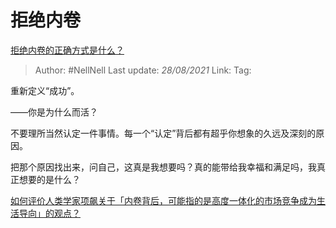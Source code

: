 # 拒绝内卷
[拒绝内卷的正确方式是什么？](https://www.zhihu.com/question/462880394/answer/1920278689)

> Author: #NellNell 
> Last update: *28/08/2021* 
> Link:
> Tag:   

重新定义“成功”。

——你是为什么而活？

不要理所当然认定一件事情。每一个“认定”背后都有超乎你想象的久远及深刻的原因。

把那个原因找出来，问自己，这真是我想要吗？真的能带给我幸福和满足吗，我真正想要的是什么？

[如何评价人类学家项飙关于「内卷背后，可能指的是高度一体化的市场竞争成为生活导向」的观点？](https://www.zhihu.com/question/426828243/answer/1540278558)

  
  


